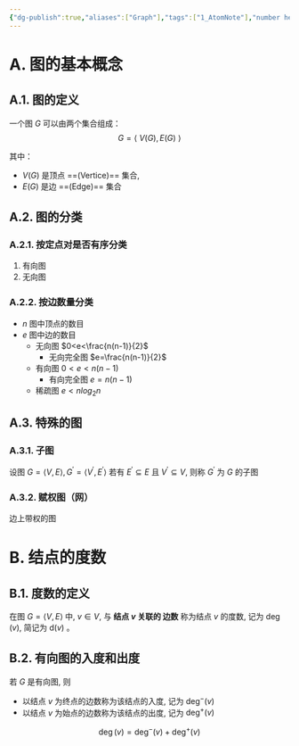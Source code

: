 ```yaml
---
{"dg-publish":true,"aliases":["Graph"],"tags":["1_AtomNote"],"number headings":"auto, first-level 1, max 6, A.1.","Created-Date":"2023-10-26 14:22:45","Modified-Date":"2024-04-18 11:53:24","permalink":"/A01_Lessons/Ab01_数据结构/图的基本概念/","dgPassFrontmatter":true}
---
```



# A. 图的基本概念

## A.1. 图的定义


一个图 $G$ 可以由两个集合组成：
$$G=\left\langle~ V(G), E(G)~\right\rangle$$


其中：
- $V(G)$ 是顶点 ==(Vertice)== 集合, 
- $E(G)$ 是边 ==(Edge)== 集合



## A.2. 图的分类



### A.2.1. 按定点对是否有序分类

1. 有向图
2. 无向图


### A.2.2. 按边数量分类

- $n$ 图中顶点的数目
- $e$ 图中边的数目
	- 无向图 $0<e<\frac{n(n-1)}{2}$
		- 无向完全图 $e=\frac{n(n-1)}{2}$
	- 有向图 $0<e<n(n-1)$
		- 有向完全图 $e=n(n-1)$
	- 稀疏图 $e<nlog_2n$



## A.3. 特殊的图
### A.3.1. 子图

设图 $G=\langle V, E\rangle, G^{\prime}=\left\langle V^{\prime}, E^{\prime}\right\rangle$
若有 $E^{\prime} \subseteq E$ 且 $V^{\prime} \subseteq V$, 则称 $G^{\prime}$ 为 $G$ 的子图




### A.3.2. 赋权图（网）

边上带权的图






# B. 结点的度数


## B.1. 度数的定义


在图 $G=\langle V, E\rangle$ 中, $v \in V$, 与 **结点 $v$ 关联的 边数** 称为结点 $v$ 的度数, 记为 $\operatorname{deg}(v)$, 简记为 $\mathrm{d}(v)$ 。


## B.2. 有向图的入度和出度

若 $G$ 是有向图, 则
- 以结点 $v$ 为终点的边数称为该结点的入度, 记为 $\operatorname{deg}^{-}(v)$
- 以结点 $v$ 为始点的边数称为该结点的出度, 记为 $\operatorname{deg}^{+}(v)$ 

$$\operatorname{deg}(v)=\operatorname{deg}^{-}(v)+\operatorname{deg}^{+}(v)$$ 





